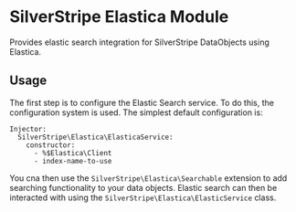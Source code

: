 SilverStripe Elastica Module
============================

Provides elastic search integration for SilverStripe DataObjects using Elastica.

Usage
-----

The first step is to configure the Elastic Search service. To do this, the configuration system
is used. The simplest default configuration is:

    Injector:
      SilverStripe\Elastica\ElasticaService:
        constructor:
          - %$Elastica\Client
          - index-name-to-use

You cna then use the `SilverStripe\Elastica\Searchable` extension to add searching functionality
to your data objects. Elastic search can then be interacted with using the
`SilverStripe\Elastica\ElasticService` class.
